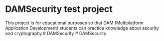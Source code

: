 # DAMSecurity test project


This project is for educational purposes so that DAM (Multiplatform Application Development) students can practice knowledge about security and cryptography.#   D A M S e c u r i t y  
 #   D A M S e c u r i t y  
 